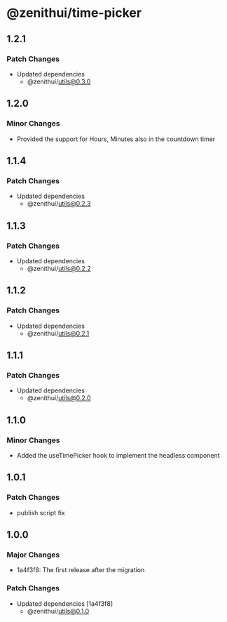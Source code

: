 # @zenithui/time-picker

## 1.2.1

### Patch Changes

- Updated dependencies
  - @zenithui/utils@0.3.0

## 1.2.0

### Minor Changes

- Provided the support for Hours, Minutes also in the countdown timer

## 1.1.4

### Patch Changes

- Updated dependencies
  - @zenithui/utils@0.2.3

## 1.1.3

### Patch Changes

- Updated dependencies
  - @zenithui/utils@0.2.2

## 1.1.2

### Patch Changes

- Updated dependencies
  - @zenithui/utils@0.2.1

## 1.1.1

### Patch Changes

- Updated dependencies
  - @zenithui/utils@0.2.0

## 1.1.0

### Minor Changes

- Added the useTimePicker hook to implement the headless component

## 1.0.1

### Patch Changes

- publish script fix

## 1.0.0

### Major Changes

- 1a4f3f8: The first release after the migration

### Patch Changes

- Updated dependencies [1a4f3f8]
  - @zenithui/utils@0.1.0
